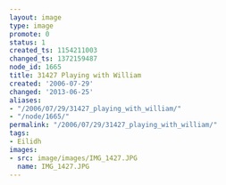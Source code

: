 ```yaml
---
layout: image
type: image
promote: 0
status: 1
created_ts: 1154211003
changed_ts: 1372159487
node_id: 1665
title: 31427 Playing with William
created: '2006-07-29'
changed: '2013-06-25'
aliases:
- "/2006/07/29/31427_playing_with_william/"
- "/node/1665/"
permalink: "/2006/07/29/31427_playing_with_william/"
tags:
- Eilidh
images:
- src: image/images/IMG_1427.JPG
  name: IMG_1427.JPG
---
```


